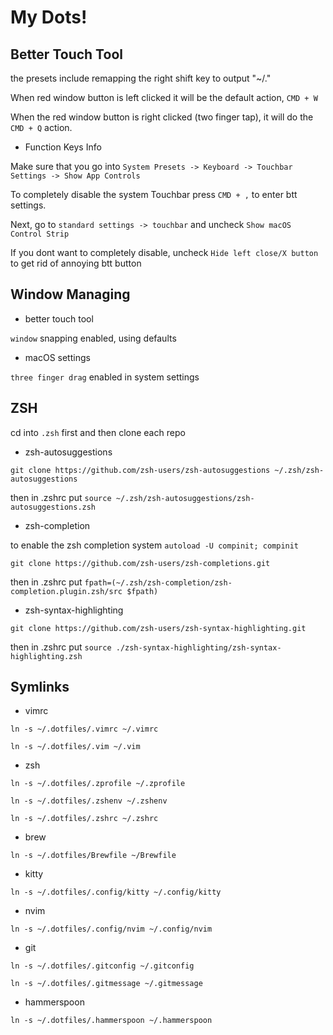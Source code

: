 # My Dots!

## Better Touch Tool

the presets include remapping the right shift key to output "~/."

When red window button is left clicked it will be the default action, `CMD + W`

When the red window button is right clicked (two finger tap), it will do the `CMD + Q` action.

- Function Keys Info

Make sure that you go into `System Presets -> Keyboard -> Touchbar Settings -> Show App Controls`

To completely disable the system Touchbar press `CMD + ,` to enter btt settings.

Next, go to `standard settings -> touchbar` and uncheck `Show macOS Control Strip`

If you dont want to completely disable, uncheck `Hide left close/X button` to get rid of annoying btt button

## Window Managing

- better touch tool

`window` snapping enabled, using defaults

- macOS settings

`three finger drag` enabled in system settings

## ZSH

cd into `.zsh` first and then clone each repo

- zsh-autosuggestions

`git clone https://github.com/zsh-users/zsh-autosuggestions ~/.zsh/zsh-autosuggestions`

then in .zshrc put `source ~/.zsh/zsh-autosuggestions/zsh-autosuggestions.zsh`

- zsh-completion

to enable the zsh completion system `autoload -U compinit; compinit`

`git clone https://github.com/zsh-users/zsh-completions.git`

then in .zshrc put `fpath=(~/.zsh/zsh-completion/zsh-completion.plugin.zsh/src $fpath)`

- zsh-syntax-highlighting

`git clone https://github.com/zsh-users/zsh-syntax-highlighting.git`

then in .zshrc put `source ./zsh-syntax-highlighting/zsh-syntax-highlighting.zsh`

## Symlinks

- vimrc

`ln -s ~/.dotfiles/.vimrc ~/.vimrc`

`ln -s ~/.dotfiles/.vim ~/.vim`

- zsh

`ln -s ~/.dotfiles/.zprofile ~/.zprofile`

`ln -s ~/.dotfiles/.zshenv ~/.zshenv`

`ln -s ~/.dotfiles/.zshrc ~/.zshrc`

- brew

`ln -s ~/.dotfiles/Brewfile ~/Brewfile`

- kitty

`ln -s ~/.dotfiles/.config/kitty ~/.config/kitty`

- nvim

`ln -s ~/.dotfiles/.config/nvim ~/.config/nvim`

- git

`ln -s ~/.dotfiles/.gitconfig ~/.gitconfig`

`ln -s ~/.dotfiles/.gitmessage ~/.gitmessage`

- hammerspoon

`ln -s ~/.dotfiles/.hammerspoon ~/.hammerspoon`
